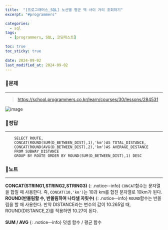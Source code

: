```yaml
---
title:  "[프로그래머스_SQL] 노선별 평균 역 사이 거리 조회하기"
excerpt: "#programmers"

categories:
  - sql
tags:
  - [programmers, SQL, 코딩테스트]

toc: true
toc_sticky: true
 
date: 2024-09-02
last_modified_at: 2024-09-02
---
```


### 📜문제
-----
> <https://school.programmers.co.kr/learn/courses/30/lessons/284531>  

![image](https://github.com/user-attachments/assets/f5fc6ad1-60dd-4f46-a583-8835fcab6f26)
    

### 📜정답
-----
```
    SELECT ROUTE,
    CONCAT(ROUND(SUM(D_BETWEEN_DIST),1),'km')AS TOTAL_DISTANCE,
    CONCAT(ROUND(AVG(D_BETWEEN_DIST),2),'km')AS AVERAGE_DISTANCE 
    FROM SUBWAY_DISTANCE 
    GROUP BY ROUTE ORDER BY ROUND(SUM(D_BETWEEN_DIST),1) DESC
```  
  
### 📜노트
-----
**CONCAT(STRING1,STRING2,STRING3)**
{: .notice--info} 
`CONCAT`함수는 문자열을 합칠 때 사용한다. 즉, `CONCAT(10,'km')`는 10과 km를 합친 문자열로 10km가 된다.
  <br>
**ROUND(반올림할 수, 반올림하여 나타낼 자릿수)**
{: .notice--info} 
`ROUND`함수는 반올림을 할 때 사용한다. 만약 DISTANCE라는 변수의 값이 10.265일 때, ROUND(DISTANCE,2)를 적용하면 10.27이 된다.
 <br>   
**SUM / AVG**
{: .notice--info} 
덧셈 함수 / 평균 함수

